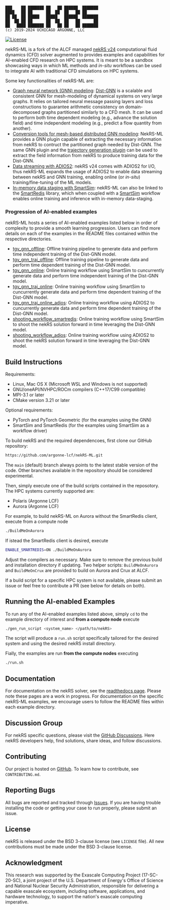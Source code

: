 ```
███    ██ ███████ ██   ██ ██████  ███████
████   ██ ██      ██  ██  ██   ██ ██     
██ ██  ██ █████   █████   ██████  ███████
██  ██ ██ ██      ██  ██  ██   ██      ██
██   ████ ███████ ██   ██ ██   ██ ███████ 
(c) 2019-2024 UCHICAGO ARGONNE, LLC
```

[![License](https://img.shields.io/badge/License-BSD%203--Clause-orange.svg)](https://opensource.org/licenses/BSD-3-Clause)

nekRS-ML is a fork of the ALCF managed [nekRS v24](https://github.com/argonne-lcf/nekRS) computational fluid dynamics (CFD) solver augmented to provides examples and capabilities for AI-enabled CFD research on HPC systems. 
It is meant to be a sandbox showcasing ways in which ML methods and *in-situ* workflows can be used to integrate AI with traditional CFD simulations on HPC systems.

Some key functionalities of nekRS-ML are:

* [Graph neural network (GNN) modeling](./3rd_party/gnn/): [Dist-GNN](https://ieeexplore.ieee.org/abstract/document/10820662) is a scalable and consistent GNN for mesh-modeling of dynamical systems on very large graphs. It relies on tailored neural message passing layers and loss constructions to guarantee arithmetic consistency on domain-decomposed graphs partitioned similarly to a CFD mesh. It can be used to perform both time dependent modeling (e.g., advance the solution field) and time independent modeling (e.g., predict a flow quantity from another). 
* [Conversion tools for mesh-based distributed GNN modeling](./src/plugins/gnn.hpp): NekRS-ML provides a GNN plugin capable of extracting the necessary information from nekRS to contruct the partitioned graph needed by Dist-GNN. The same GNN plugin and the [trajectory generation plugin](./src/plugins/trajGen.hpp) can be used to extract the field information from nekRS to produce training data for the Dist-GNN. 
* [Data streaming with ADIOS2](./src/plugins/adiosStreamer.hpp): nekRS v24 comes with ADIOS2 for I/O, thus nekRS-ML expands the usage of ADIOS2 to enable data streaming between nekRS and GNN training, enabling online (or *in-situ*) training/fine-tuning of the ML models.  
* [In-memory data staging with SmartSim](./src/plugins/smartRedis.hpp): nekRS-ML can also be linked to the [SmartRedis](https://github.com/CrayLabs/SmartRedis) library, which when coupled with a [SmartSim](https://github.com/CrayLabs/SmartSim) workflow enables online training and inference with in-memory data-staging. 

### Progression of AI-enabled examples

nekRS-ML hosts a series of AI-enabled examples listed below in order of complexity to provide a smooth learning progression. 
Users can find more details on each of the examples in the  README files contained within the respective directories. 

* [tgv_gnn_offline](./examples/tgv_gnn_offline/): Offline training pipeline to generate data and perform time independent training of the Dist-GNN model.
* [tgv_gnn_traj_offline](./examples/tgv_gnn_traj_offline/): Offline training pipeline to generate data and perform time dependent training of the Dist-GNN model.
* [tgv_gnn_online](./examples/tgv_gnn_online/): Online training workflow using SmartSim to cuncurrently generate data and perform time independent training of the Dist-GNN model.
* [tgv_gnn_traj_online](./examples/tgv_gnn_traj_online/): Online training workflow using SmartSim to cuncurrently generate data and perform time dependent training of the Dist-GNN model.
* [tgv_gnn_traj_online_adios](./examples/tgv_gnn_traj_online_adios/): Online training workflow using ADIOS2 to cuncurrently generate data and perform time dependent training of the Dist-GNN model.
* [shooting_workflow_smartredis](./examples/shooting_workflow_smartredis/): Online training workflow using SmartSim to shoot the nekRS solution forward in time leveraging the Dist-GNN model.
* [shooting_workflow_adios](./examples/shooting_workflow_adios/): Online training workflow using ADIOS2 to shoot the nekRS solution forward in time leveraging the Dist-GNN model.


## Build Instructions

Requirements:
* Linux, Mac OS X (Microsoft WSL and Windows is not supported) 
* GNU/oneAPI/NVHPC/ROCm compilers (C++17/C99 compatible)
* MPI-3.1 or later
* CMake version 3.21 or later 

Optional requirements:
* PyTorch and PyTorch Geometric (for the examples using the GNN)
* SmartSim and SmartRedis (for the examples using SmartSim as a workflow driver)

To build nekRS and the required dependencoes, first clone our GitHub repository:

```sh
https://github.com/argonne-lcf/nekRS-ML.git
```

The `main` (default) branch always points to the latest stable version of the code. 
Other branches available in the repository should be considered experimental. 

Then, simply execute one of the build scripts contained in the reposotory. 
The HPC systems currently supported are:
* Polaris (Argonne LCF)
* Aurora (Argonne LCF) 

For example, to build nekRS-ML on Aurora without the SmartRedis client, execute from a compute node

```sh
./BuildMeOnAurora
```

If istead the SmartRedis client is desired, execute

```sh
ENABLE_SMARTREDIS=ON ./BuildMeOnAurora
```
Adjust the compilers as necessary. Make sure to remove the previous build and installation directory if updating.
Two helper scripts: `BuildMeOnAurora` and `BuildMeOnCrux` are provided to build on Aurora and Crux at ALCF.

If a build script for a specific HPC system is not available, please submit an issue or feel free to contribute a PR (see below for details on both).


## Running the AI-enabled Examples

To run any of the AI-enabled examples listed above, simply `cd` to the example directory of interest and **from a compute node** execute

```sh
./gen_run_script <system_name> </path/to/nekRS>
```

The script will produce a `run.sh` script specifically tailored for the desired system and using the desired nekRS install directory. 

Fially, the examples are run **from the compute nodes** executing

```sh
./run.sh
```

## Documentation 
For documentation on the nekRS solver, see the [readthedocs page](https://nekrs.readthedocs.io/en/latest/). Please note these pages are a work in progress. For documentation on the specific nekRS-ML examples, we encourage users to follow the README files within each example directory.

## Discussion Group
For nekRS specific questions, please visit the [GitHub Discussions](https://github.com/Nek5000/nekRS/discussions). Here nekRS developers help, find solutions, share ideas, and follow discussions.

## Contributing
Our project is hosted on [GitHub](https://github.com/argonne-lcf/nekRS-ML). To learn how to contribute, see `CONTRIBUTING.md`.

## Reporting Bugs
All bugs are reported and tracked through [Issues](https://github.com/argonne-lcf/nekRS-ML/issues). If you are having trouble installing the code or getting your case to run properly, please submit an issue.

## License
nekRS is released under the BSD 3-clause license (see `LICENSE` file). 
All new contributions must be made under the BSD 3-clause license.

## Acknowledgment
This research was supported by the Exascale Computing Project (17-SC-20-SC), 
a joint project of the U.S. Department of Energy's Office of Science and National Nuclear Security 
Administration, responsible for delivering a capable exascale ecosystem, including software, 
applications, and hardware technology, to support the nation's exascale computing imperative.
